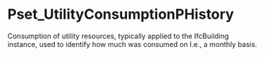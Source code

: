 # Pset_UtilityConsumptionPHistory

Consumption of utility resources, typically applied to the IfcBuilding instance, used to identify how much was consumed on I.e., a monthly basis.<!-- end of definition -->
